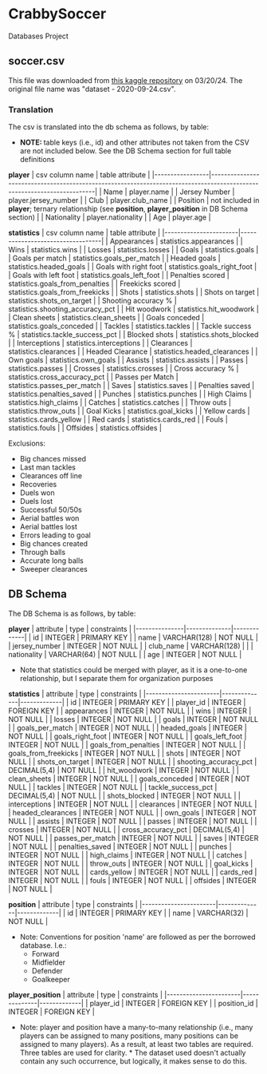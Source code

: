 # CrabbySoccer
Databases Project

## soccer.csv
This file was downloaded from [this kaggle repository](https://www.kaggle.com/code/desalegngeb/english-premier-league-players-statistics/input) on 03/20/24. The original file name was "dataset - 2020-09-24.csv".

### Translation
The csv is translated into the db schema as follows, by table:

* <b>NOTE: </b> table keys (i.e., id) and other attributes not
    taken from the CSV are not included below. See the
    DB Schema section for full table definitions


<b>player</b>
| csv column name | table attribute                                                                                                        |
|-----------------|------------------------------------------------------------------------------------------------------------------------|
| Name            | player.name                                                                                                            |
| Jersey Number   | player.jersey_number                                                                                                   |
| Club            | player.club_name                                                                                                       |
| Position        | not included in <b>player</b>; ternary relationship (see <b>position</b>, <b>player_position</b> in DB Schema section) |
| Nationality     | player.nationality                                                                                                     |
| Age             | player.age                                                                                                             |


<b>statistics</b>
| csv column name       | table attribute                  |
|-----------------------|----------------------------------|
| Appearances           | statistics.appearances           |
| Wins                  | statistics.wins                  |
| Losses                | statistics.losses                |
| Goals                 | statistics.goals                 |
| Goals per match       | statistics.goals_per_match       |
| Headed goals          | statistics.headed_goals          |
| Goals with right foot | statistics.goals_right_foot      |
| Goals with left foot  | statistics.goals_left_foot       |
| Penalties scored      | statistics.goals_from_penalties  |
| Freekicks scored      | statistics.goals_from_freekicks  |
| Shots                 | statistics.shots                 |
| Shots on target       | statistics.shots_on_target       |
| Shooting accuracy %   | statistics.shooting_accuracy_pct |
| Hit woodwork          | statistics.hit_woodwork          |
| Clean sheets          | statistics.clean_sheets          |
| Goals conceded        | statistics.goals_conceded        |
| Tackles               | statistics.tackles               |
| Tackle success %      | statistics.tackle_success_pct    |
| Blocked shots         | statistics.shots_blocked         |
| Interceptions         | statistics.interceptions         |
| Clearances            | statistics.clearances            |
| Headed Clearance      | statistics.headed_clearances     |
| Own goals             | statistics.own_goals             |
| Assists               | statistics.assists               |
| Passes                | statistics.passes                |
| Crosses               | statistics.crosses               |
| Cross accuracy %      | statistics.cross_accuracy_pct    |
| Passes per Match      | statistics.passes_per_match      |
| Saves                 | statistics.saves                 |
| Penalties saved       | statistics.penalties_saved       |
| Punches               | statistics.punches               |
| High Claims           | statistics.high_claims           |
| Catches               | statistics.catches               |
| Throw outs            | statistics.throw_outs            |
| Goal Kicks            | statistics.goal_kicks            |
| Yellow cards          | statistics.cards_yellow          |
| Red cards             | statistics.cards_red             |
| Fouls                 | statistics.fouls                 |
| Offsides              | statistics.offsides              |

Exclusions:
* Big chances missed
* Last man tackles
* Clearances off line
* Recoveries
* Duels won
* Duels lost
* Successful 50/50s
* Aerial battles won
* Aerial battles lost
* Errors leading to goal
* Big chances created
* Through balls
* Accurate long balls
* Sweeper clearances
    
## DB Schema

The DB Schema is as follows, by table:

<b>player</b>
| attribute     | type         | constraints |
|---------------|--------------|-------------|
| id            | INTEGER      | PRIMARY KEY |
| name          | VARCHAR(128) | NOT NULL    |
| jersey_number | INTEGER      | NOT NULL    |
| club_name     | VARCHAR(128) |             |
| nationality   | VARCHAR(64)  | NOT NULL    |
| age           | INTEGER      | NOT NULL    |

* Note that statistics could be merged with player, as it is a one-to-one relationship, but I separate them for organization purposes

<b>statistics</b>
| attribute             | type         | constraints |
|-----------------------|--------------|-------------|
| id                    | INTEGER      | PRIMARY KEY |
| player_id             | INTEGER      | FOREIGN KEY |
| appearances           | INTEGER      | NOT NULL    |
| wins                  | INTEGER      | NOT NULL    |
| losses                | INTEGER      | NOT NULL    |
| goals                 | INTEGER      | NOT NULL    |
| goals_per_match       | INTEGER      | NOT NULL    |
| headed_goals          | INTEGER      | NOT NULL    |
| goals_right_foot      | INTEGER      | NOT NULL    |
| goals_left_foot       | INTEGER      | NOT NULL    |
| goals_from_penalties  | INTEGER      | NOT NULL    |
| goals_from_freekicks  | INTEGER      | NOT NULL    |
| shots                 | INTEGER      | NOT NULL    |
| shots_on_target       | INTEGER      | NOT NULL    |
| shooting_accuracy_pct | DECIMAL(5,4) | NOT NULL    |
| hit_woodwork          | INTEGER      | NOT NULL    |
| clean_sheets          | INTEGER      | NOT NULL    |
| goals_conceded        | INTEGER      | NOT NULL    |
| tackles               | INTEGER      | NOT NULL    |
| tackle_success_pct    | DECIMAL(5,4) | NOT NULL    |
| shots_blocked         | INTEGER      | NOT NULL    |
| interceptions         | INTEGER      | NOT NULL    |
| clearances            | INTEGER      | NOT NULL    |
| headed_clearances     | INTEGER      | NOT NULL    |
| own_goals             | INTEGER      | NOT NULL    |
| assists               | INTEGER      | NOT NULL    |
| passes                | INTEGER      | NOT NULL    |
| crosses               | INTEGER      | NOT NULL    |
| cross_accuracy_pct    | DECIMAL(5,4) | NOT NULL    |
| passes_per_match      | INTEGER      | NOT NULL    |
| saves                 | INTEGER      | NOT NULL    |
| penalties_saved       | INTEGER      | NOT NULL    |
| punches               | INTEGER      | NOT NULL    |
| high_claims           | INTEGER      | NOT NULL    |
| catches               | INTEGER      | NOT NULL    |
| throw_outs            | INTEGER      | NOT NULL    |
| goal_kicks            | INTEGER      | NOT NULL    |
| cards_yellow          | INTEGER      | NOT NULL    |
| cards_red             | INTEGER      | NOT NULL    |
| fouls                 | INTEGER      | NOT NULL    |
| offsides              | INTEGER      | NOT NULL    |

<b>position</b>
| attribute             | type         | constraints |
|-----------------------|--------------|-------------|
| id                    | INTEGER      | PRIMARY KEY |
| name                  | VARCHAR(32)  | NOT NULL    |
* Note: Conventions for position 'name' are followed as per the borrowed database. I.e.:
    * Forward
    * Midfielder
    * Defender
    * Goalkeeper

<b>player_position</b>
| attribute             | type         | constraints |
|-----------------------|--------------|-------------|
| player_id             | INTEGER      | FOREIGN KEY |
| position_id           | INTEGER      | FOREIGN KEY |

* Note: player and position have a many-to-many relationship (i.e., many players can be assigned to many positions, many positions can be assigned to many players).
    As a result, at least two tables are required. Three tables are used for clarity.
      * The dataset used doesn't actually contain any such occurrence, but logically, it makes sense to do this.



